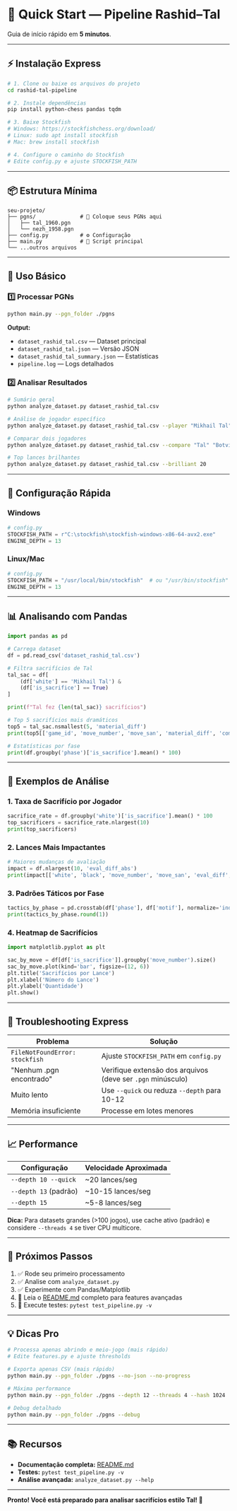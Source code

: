 # 🚀 Quick Start — Pipeline Rashid–Tal

Guia de início rápido em **5 minutos**.

---

## ⚡ Instalação Express

```bash
# 1. Clone ou baixe os arquivos do projeto
cd rashid-tal-pipeline

# 2. Instale dependências
pip install python-chess pandas tqdm

# 3. Baixe Stockfish
# Windows: https://stockfishchess.org/download/
# Linux: sudo apt install stockfish
# Mac: brew install stockfish

# 4. Configure o caminho do Stockfish
# Edite config.py e ajuste STOCKFISH_PATH
```

---

## 📦 Estrutura Mínima

```
seu-projeto/
├── pgns/              # 📁 Coloque seus PGNs aqui
│   ├── tal_1960.pgn
│   └── nezh_1958.pgn
├── config.py          # ⚙️ Configuração
├── main.py            # 🎯 Script principal
└── ...outros arquivos
```

---

## 🎯 Uso Básico

### 1️⃣ Processar PGNs

```bash
python main.py --pgn_folder ./pgns
```

**Output:**
- `dataset_rashid_tal.csv` — Dataset principal
- `dataset_rashid_tal.json` — Versão JSON
- `dataset_rashid_tal_summary.json` — Estatísticas
- `pipeline.log` — Logs detalhados

### 2️⃣ Analisar Resultados

```bash
# Sumário geral
python analyze_dataset.py dataset_rashid_tal.csv

# Análise de jogador específico
python analyze_dataset.py dataset_rashid_tal.csv --player "Mikhail Tal"

# Comparar dois jogadores
python analyze_dataset.py dataset_rashid_tal.csv --compare "Tal" "Botvinnik"

# Top lances brilhantes
python analyze_dataset.py dataset_rashid_tal.csv --brilliant 20
```

---

## 🔧 Configuração Rápida

### Windows

```python
# config.py
STOCKFISH_PATH = r"C:\stockfish\stockfish-windows-x86-64-avx2.exe"
ENGINE_DEPTH = 13
```

### Linux/Mac

```python
# config.py
STOCKFISH_PATH = "/usr/local/bin/stockfish"  # ou "/usr/bin/stockfish"
ENGINE_DEPTH = 13
```

---

## 📊 Analisando com Pandas

```python
import pandas as pd

# Carrega dataset
df = pd.read_csv('dataset_rashid_tal.csv')

# Filtra sacrifícios de Tal
tal_sac = df[
    (df['white'] == 'Mikhail Tal') & 
    (df['is_sacrifice'] == True)
]

print(f"Tal fez {len(tal_sac)} sacrifícios")

# Top 5 sacrifícios mais dramáticos
top5 = tal_sac.nsmallest(5, 'material_diff')
print(top5[['game_id', 'move_number', 'move_san', 'material_diff', 'comment']])

# Estatísticas por fase
print(df.groupby('phase')['is_sacrifice'].mean() * 100)
```

---

## 🎨 Exemplos de Análise

### 1. Taxa de Sacrifício por Jogador

```python
sacrifice_rate = df.groupby('white')['is_sacrifice'].mean() * 100
top_sacrificers = sacrifice_rate.nlargest(10)
print(top_sacrificers)
```

### 2. Lances Mais Impactantes

```python
# Maiores mudanças de avaliação
impact = df.nlargest(10, 'eval_diff_abs')
print(impact[['white', 'black', 'move_number', 'move_san', 'eval_diff', 'comment']])
```

### 3. Padrões Táticos por Fase

```python
tactics_by_phase = pd.crosstab(df['phase'], df['motif'], normalize='index') * 100
print(tactics_by_phase.round(1))
```

### 4. Heatmap de Sacrifícios

```python
import matplotlib.pyplot as plt

sac_by_move = df[df['is_sacrifice']].groupby('move_number').size()
sac_by_move.plot(kind='bar', figsize=(12, 6))
plt.title('Sacrifícios por Lance')
plt.xlabel('Número do Lance')
plt.ylabel('Quantidade')
plt.show()
```

---

## 🐛 Troubleshooting Express

| Problema | Solução |
|----------|---------|
| `FileNotFoundError: stockfish` | Ajuste `STOCKFISH_PATH` em `config.py` |
| "Nenhum .pgn encontrado" | Verifique extensão dos arquivos (deve ser `.pgn` minúsculo) |
| Muito lento | Use `--quick` ou reduza `--depth` para 10-12 |
| Memória insuficiente | Processe em lotes menores |

---

## 📈 Performance

| Configuração | Velocidade Aproximada |
|--------------|----------------------|
| `--depth 10 --quick` | ~20 lances/seg |
| `--depth 13` (padrão) | ~10-15 lances/seg |
| `--depth 15` | ~5-8 lances/seg |

**Dica:** Para datasets grandes (>100 jogos), use cache ativo (padrão) e considere `--threads 4` se tiver CPU multicore.

---

## 🎯 Próximos Passos

1. ✅ Rode seu primeiro processamento
2. ✅ Analise com `analyze_dataset.py`
3. ✅ Experimente com Pandas/Matplotlib
4. 📖 Leia o [README.md](README.md) completo para features avançadas
5. 🧪 Execute testes: `pytest test_pipeline.py -v`

---

## 💡 Dicas Pro

```bash
# Processa apenas abrindo e meio-jogo (mais rápido)
# Edite features.py e ajuste thresholds

# Exporta apenas CSV (mais rápido)
python main.py --pgn_folder ./pgns --no-json --no-progress

# Máxima performance
python main.py --pgn_folder ./pgns --depth 12 --threads 4 --hash 1024

# Debug detalhado
python main.py --pgn_folder ./pgns --debug
```

---

## 📚 Recursos

- **Documentação completa:** [README.md](README.md)
- **Testes:** `pytest test_pipeline.py -v`
- **Análise avançada:** `analyze_dataset.py --help`

---

**Pronto! Você está preparado para analisar sacrifícios estilo Tal! 🎉**